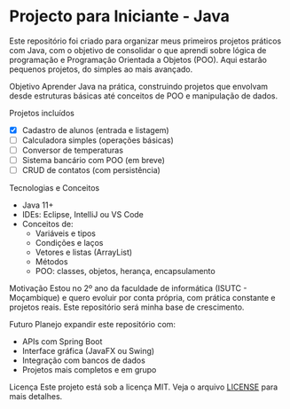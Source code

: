 # Projecto para Iniciante - Java

Este repositório foi criado para organizar meus primeiros projetos práticos com Java, com o objetivo de consolidar o que aprendi sobre lógica de programação e Programação Orientada a Objetos (POO). Aqui estarão pequenos projetos, do simples ao mais avançado.

Objetivo
Aprender Java na prática, construindo projetos que envolvam desde estruturas básicas até conceitos de POO e manipulação de dados.

Projetos incluídos
- [x] Cadastro de alunos (entrada e listagem)
- [ ] Calculadora simples (operações básicas)
- [ ] Conversor de temperaturas
- [ ] Sistema bancário com POO (em breve)
- [ ] CRUD de contatos (com persistência)

Tecnologias e Conceitos
- Java 11+
- IDEs: Eclipse, IntelliJ ou VS Code
- Conceitos de:
  - Variáveis e tipos
  - Condições e laços
  - Vetores e listas (ArrayList)
  - Métodos
  - POO: classes, objetos, herança, encapsulamento

 Motivação
Estou no 2º ano da faculdade de informática (ISUTC - Moçambique) e quero evoluir por conta própria, com prática constante e projetos reais. Este repositório será minha base de crescimento.

 Futuro
Planejo expandir este repositório com:
- APIs com Spring Boot
- Interface gráfica (JavaFX ou Swing)
- Integração com bancos de dados
- Projetos mais completos e em grupo

 Licença
Este projeto está sob a licença MIT. Veja o arquivo [LICENSE](LICENSE) para mais detalhes.
